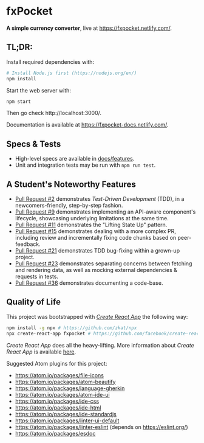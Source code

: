 fxPocket
========

**A simple currency converter**, live at https://fxpocket.netlify.com/.

## TL;DR:

Install required dependencies with:

```sh
# Install Node.js first (https://nodejs.org/en/)
npm install
```

Start the web server with:

```sh
npm start
```

Then go check http://localhost:3000/.

Documentation is available at https://fxpocket-docs.netlify.com/.

## Specs & Tests

* High-level specs are available in [docs/features](./docs/features).
* Unit and integration tests may be run with `npm run test`.

## A Student's Noteworthy Features

* [Pull Request #2](https://github.com/chikamichi/fxpocket/pull/2) demonstrates *Test-Driven Development* (TDD), in a newcomers-friendly, step-by-step fashion.
* [Pull Request #9](https://github.com/chikamichi/fxpocket/pull/9) demonstrates implementing an API-aware component's lifecycle, showcasing underlying limitations at the same time.
* [Pull Request #11](https://github.com/chikamichi/fxpocket/pull/12) demonstrates the "Lifting State Up" pattern.
* [Pull Request #15](https://github.com/chikamichi/fxpocket/pull/15) demonstrates dealing with a more complex PR, including review and incrementally fixing code chunks based on peer-feedback.
* [Pull Request #21](https://github.com/chikamichi/fxpocket/pull/21) demonstrates TDD bug-fixing within a grown-up project.
* [Pull Request #23](https://github.com/chikamichi/fxpocket/pull/23) demonstrates separating concerns between fetching and rendering data, as well as mocking external dependencies & requests in tests.
* [Pull Request #36](https://github.com/chikamichi/fxpocket/pull/36) demonstrates documenting a code-base.

## Quality of Life

This project was bootstrapped with [*Create React App*](https://github.com/facebookincubator/create-react-app) the following way:

```sh
npm install -g npx # https://github.com/zkat/npx
npx create-react-app fxpocket # https://github.com/facebook/create-react-app
```

*Create React App* does all the heavy-lifting. More information about *Create React App* is available [here](https://github.com/facebookincubator/create-react-app/blob/master/packages/react-scripts/template/README.md).

Suggested Atom plugins for this project:

- https://atom.io/packages/file-icons
- https://atom.io/packages/atom-beautify
- https://atom.io/packages/language-gherkin
- https://atom.io/packages/atom-ide-ui
- https://atom.io/packages/ide-css
- https://atom.io/packages/ide-html
- https://atom.io/packages/ide-standardjs
- https://atom.io/packages/linter-ui-default
- https://atom.io/packages/linter-eslint (depends on https://eslint.org/)
- https://atom.io/packages/esdoc
